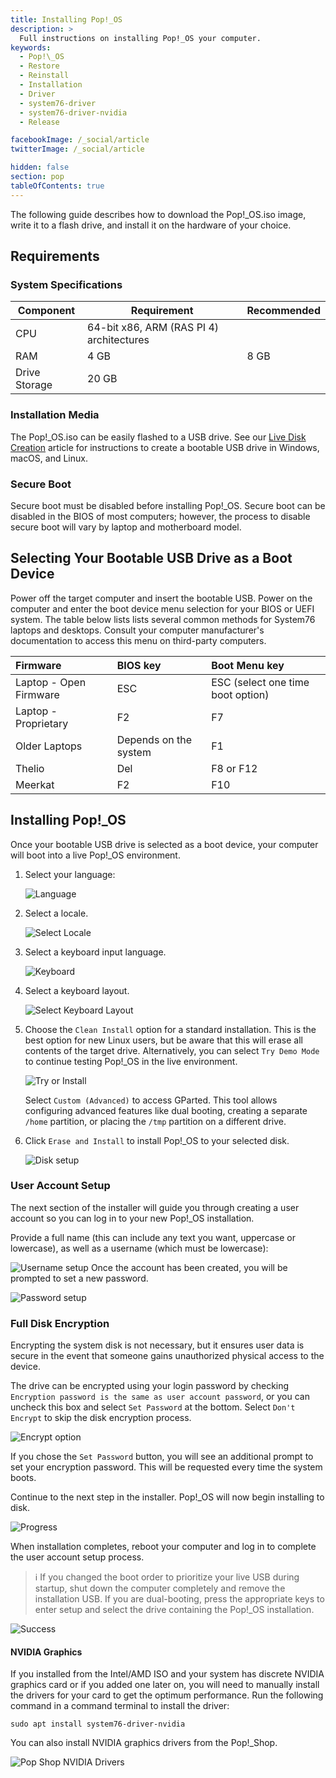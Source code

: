 ```yaml
---
title: Installing Pop!_OS
description: >
  Full instructions on installing Pop!_OS your computer.
keywords:
  - Pop!\_OS
  - Restore
  - Reinstall
  - Installation
  - Driver
  - system76-driver
  - system76-driver-nvidia
  - Release

facebookImage: /_social/article
twitterImage: /_social/article

hidden: false
section: pop
tableOfContents: true
---
```


The following guide describes how to download the Pop!\_OS.iso image, write it to a flash drive, and install it on the hardware of your choice.

## Requirements

### System Specifications

| Component | Requirement | Recommended |
|-----------|-------------|-------------|
| CPU       | 64-bit x86, ARM (RAS PI 4) architectures |
| RAM       | 4 GB        | 8 GB        |
| Drive Storage | 20 GB   |             |

### Installation Media

The Pop!\_OS.iso can be easily flashed to a USB drive. See our [Live Disk Creation](/articles/live-disk/) article for instructions to create a bootable USB drive in Windows, macOS, and Linux.

### Secure Boot

Secure boot must be disabled before installing Pop!\_OS. Secure boot can be disabled in the BIOS of most computers; however, the process to disable secure boot will vary by laptop and motherboard model.

## Selecting Your Bootable USB Drive as a Boot Device

Power off the target computer and insert the bootable USB. Power on the computer and enter the boot device menu selection for your BIOS or UEFI system. The table below lists lists several common methods for System76 laptops and desktops. Consult your computer manufacturer's documentation to access this menu on third-party computers.

| Firmware               | BIOS key | Boot Menu key                    |
|:----------------------|:--------|:--------------------------------|
| Laptop - Open Firmware | ESC      | ESC (select one time boot option) |
| Laptop - Proprietary   | F2       | F7                               |
| Older Laptops          | Depends on the system | F1                  |
| Thelio                 | Del      |  F8 or F12                       |
| Meerkat                | F2       | F10                              |

## Installing Pop!\_OS

Once your bootable USB drive is selected as a boot device, your computer will boot into a live Pop!\_OS environment.

1. Select your language:

    ![Language](/images/install-pop/select-lang.png)

2. Select a locale.

    ![Select Locale](/images/install-pop/select-locale.png)

3. Select a keyboard input language.

    ![Keyboard](/images/install-pop/keyboard-input.png)

4. Select a keyboard layout.

    ![Select Keyboard Layout](images/install-pop/keyboard-layout.png)

5. Choose the `Clean Install` option for a standard installation. This is the best option for new Linux users, but be aware that this will erase all contents of the target drive. Alternatively, you can select `Try Demo Mode` to continue testing Pop!\_OS in the live environment.

    ![Try or Install](/images/install-pop/clean-install.png)

    Select `Custom (Advanced)` to access GParted. This tool allows configuring advanced features like dual booting, creating a separate `/home` partition, or placing the `/tmp` partition on a different drive.

6. Click `Erase and Install` to install Pop!\_OS to your selected disk.

    ![Disk setup](/images/install-pop/erase-install.png)

### User Account Setup

The next section of the installer will guide you through creating a user account so you can log in to your new Pop!\_OS installation.

Provide a full name (this can include any text you want, uppercase or lowercase), as well as a username (which must be lowercase):

![Username setup](/images/install-pop/enter-username.png)
Once the account has been created, you will be prompted to set a new password.

![Password setup](/images/install-pop/enter-password.png)

### Full Disk Encryption

Encrypting the system disk is not necessary, but it ensures user data is secure in the event that someone gains unauthorized physical access to the device.

The drive can be encrypted using your login password by checking `Encryption password is the same as user account password`, or you can uncheck this box and select `Set Password` at the bottom. Select `Don't Encrypt` to skip the disk encryption process.

![Encrypt option](/images/install-pop/encrypt-disk.png)

If you chose the `Set Password` button, you will see an additional prompt to set your encryption password. This will be requested every time the system boots.

Continue to the next step in the installer. Pop!\_OS will now begin installing to disk.

![Progress](/images/install-pop/install-progress.png)

When installation completes, reboot your computer and log in to complete the user account setup process.

> ℹ️ If you changed the boot order to prioritize your live USB during startup, shut down the computer completely and remove the installation USB. If you are dual-booting, press the appropriate keys to enter setup and select the drive containing the Pop!\_OS installation.

![Success](/images/install-pop/install-complete.png)

#### NVIDIA Graphics

If you installed from the Intel/AMD ISO and your system has discrete NVIDIA graphics card or if you added one later on, you will need to manually install the drivers for your card to get the optimum performance. Run the following command in a command terminal to install the driver:

```
sudo apt install system76-driver-nvidia
```

You can also install NVIDIA graphics drivers from the Pop!\_Shop.

![Pop Shop NVIDIA Drivers](images/install-pop/pop-shop-nvidia.png)
